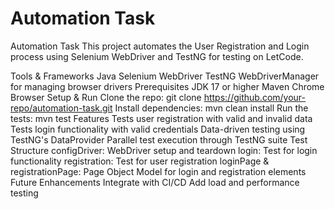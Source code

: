 # Automation Task
 Automation Task
This project automates the User Registration and Login process using Selenium WebDriver and TestNG for testing on LetCode.

Tools & Frameworks
Java
Selenium WebDriver
TestNG
WebDriverManager for managing browser drivers
Prerequisites
JDK 17 or higher
Maven
Chrome Browser
Setup & Run
Clone the repo:
git clone https://github.com/your-repo/automation-task.git
Install dependencies:
mvn clean install
Run the tests:
mvn test
Features
Tests user registration with valid and invalid data
Tests login functionality with valid credentials
Data-driven testing using TestNG's DataProvider
Parallel test execution through TestNG suite
Test Structure
configDriver: WebDriver setup and teardown
login: Test for login functionality
registration: Test for user registration
loginPage & registrationPage: Page Object Model for login and registration elements
Future Enhancements
Integrate with CI/CD
Add load and performance testing

